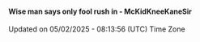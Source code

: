 #### Wise man says only fool rush in - McKidKneeKaneSir
Updated on 05/02/2025 - 08:13:56 (UTC) Time Zone

